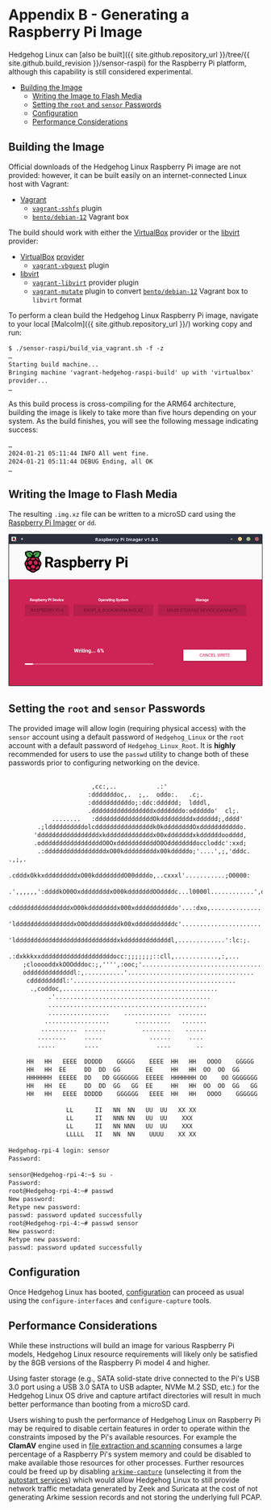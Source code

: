 # <a name="HedgehogRaspiBuild"></a>Appendix B - Generating a Raspberry Pi Image

Hedgehog Linux can [also be built]({{ site.github.repository_url }}/tree/{{ site.github.build_revision }}/sensor-raspi) for the Raspberry Pi platform, although this capability is still considered experimental.

* [Building the Image](#HedgehogRaspiBuild)
    - [Writing the Image to Flash Media](#HedgehogRaspiBurn)
    - [Setting the `root` and `sensor` Passwords](#HedgehogRaspiPassword)
    - [Configuration](#HedgehogRaspiConfig)
    - [Performance Considerations](#HedgehogRaspiPerformance)

## Building the Image

Official downloads of the Hedgehog Linux Raspberry Pi image are not provided: however, it can be built easily on an internet-connected Linux host with Vagrant:

* [Vagrant](https://www.vagrantup.com/)
    - [`vagrant-sshfs`](https://github.com/dustymabe/vagrant-sshfs) plugin
    - [`bento/debian-12`](https://app.vagrantup.com/bento/boxes/debian-12) Vagrant box

The build should work with either the [VirtualBox](https://www.virtualbox.org/) provider or the [libvirt](https://libvirt.org/) provider:

* [VirtualBox](https://www.virtualbox.org/) [provider](https://www.vagrantup.com/docs/providers/virtualbox)
    - [`vagrant-vbguest`](https://github.com/dotless-de/vagrant-vbguest) plugin
* [libvirt](https://libvirt.org/) 
    - [`vagrant-libvirt`](https://github.com/vagrant-libvirt/vagrant-libvirt) provider plugin
    - [`vagrant-mutate`](https://github.com/sciurus/vagrant-mutate) plugin to convert [`bento/debian-12`](https://app.vagrantup.com/bento/boxes/debian-12) Vagrant box to `libvirt` format

To perform a clean build the Hedgehog Linux Raspberry Pi image, navigate to your local [Malcolm]({{ site.github.repository_url }}/) working copy and run:

```
$ ./sensor-raspi/build_via_vagrant.sh -f -z
…
Starting build machine...
Bringing machine 'vagrant-hedgehog-raspi-build' up with 'virtualbox' provider...
…
```

As this build process is cross-compiling for the ARM64 architecture, building the image is likely to take more than five hours depending on your system. As the build finishes, you will see the following message indicating success:

```
…
2024-01-21 05:11:44 INFO All went fine.
2024-01-21 05:11:44 DEBUG Ending, all OK
…
```

## <a name="HedgehogRaspiBurn"></a>Writing the Image to Flash Media

The resulting `.img.xz` file can be written to a microSD card using the [Raspberry Pi Imager](https://www.raspberrypi.com/documentation/computers/getting-started.html#raspberry-pi-imager) or `dd`.

![Using the Raspberry Pi Imager](./images/screenshots/raspi_imager_hedgehog.png)

## <a name="HedgehogRaspiPassword"></a>Setting the `root` and `sensor` Passwords

The provided image will allow login (requiring physical access) with the `sensor` account using a default password of `Hedgehog_Linux` or the `root` account with a default password of `Hedgehog_Linux_Root`. It is **highly** recommended for users to use the `passwd` utility to change both of these passwords prior to configuring networking on the device.

```

                       ,cc:,..           .:'
                      :dddddddoc,.  ;,.  oddo:.   .c;.
                      :dddddddddddo;:ddc:dddddd;  ldddl,
                      .dddddddddddddddddxdddddddo:odddddo'  cl;.
            ........   :ddddddddddddddddOkdddddddddxdddddd;,dddd'
        .;lddddddddddolcddddddddddddddddk0kddddddddOxdddddddddddo.
       'dddddddddddddddddxkdddddddddddddx00xdddddddxkddddddoodddd,
       .odddddddddddddddddO0OxdddddddddddO0Oddddddddoccloddc':xxd;
        .:dddddddddddddddddxO00kdddddddddx00kdddddo;'....',;,'dddc.    .,;,.
          .cdddxOkkxdddddddddxO00kddddddddO00ddddo,..cxxxl'...........;O0000:
   .',,,,,,':ddddkO00OxddddddddxO00kdddddddOOddddc...l0000l............',o0c
   cddddddddddddddddxO00kddddddddx000xdddddddddddo'...:dxo,..............''
    'lddddddddddddddddxO0Odddddddddk00xdddddddddddc'......................
      'lddddddddddddddddddddddddddddxkdddddddddddddl,.............':lc:;.
        .:dxkkkxxddddddddddddddddddddocc:;;;;;;;::cll,............,:,...
    ;clooooddxkOOOdddoc:;,'''',:ooc;'.................................
    odddddddddddddl:,...........'...................................
     cdddddddddl:'.............................................
      .,coddoc,...........................................
           .'...........................................
           ............................................
           .................    .............  ........
          ..................       ..........   .......
         ..........  ......          ........    ......
        ........     .....             ......     ....
        .....        ....                ....       ..

     HH   HH   EEEE  DDDDD    GGGGG    EEEE  HH   HH   OOOO    GGGGG
     HH   HH  EE     DD  DD  GG       EE     HH   HH  OO  OO  GG
     HHHHHHH  EEEEE  DD   DD GGGGGGG  EEEEE  HHHHHHH OO    OO GGGGGGG
     HH   HH  EE     DD  DD  GG   GG  EE     HH   HH  OO  OO  GG   GG
     HH   HH   EEEE  DDDDD    GGGGGG   EEEE  HH   HH   OOOO    GGGGGG

                LL      II   NN  NN   UU  UU   XX XX
                LL      II   NNN NN   UU  UU    XXX
                LL      II   NN NNN   UU  UU    XXX
                LLLLL   II   NN  NN    UUUU    XX XX

Hedgehog-rpi-4 login: sensor
Password:

sensor@Hedgehog-rpi-4:~$ su -
Password:
root@Hedgehog-rpi-4:~# passwd
New password:
Retype new password:
passwd: password updated successfully
root@Hedgehog-rpi-4:~# passwd sensor
New password:
Retype new password:
passwd: password updated successfully
```

## <a name="HedgehogRaspiConfig"></a>Configuration

Once Hedgehog Linux has booted, [configuration](malcolm-hedgehog-e2e-iso-install.md#HedgehogInstallAndConfig) can proceed as usual using the `configure-interfaces` and `configure-capture` tools.

## <a name="HedgehogRaspiPerformance"></a>Performance Considerations

While these instructions will build an image for various Raspberry Pi models, Hedgehog Linux resource requirements will likely only be satisfied by the 8GB versions of the Raspberry Pi model 4 and higher.

Using faster storage (e.g., SATA solid-state drive connected to the Pi's USB 3.0 port using a USB 3.0 SATA to USB adapter, NVMe M.2 SSD, etc.) for the Hedgehog Linux OS drive and capture artifact directories will result in much better performance than booting from a microSD card.

Users wishing to push the performance of Hedgehog Linux on Raspberry Pi may be required to disable certain features in order to operate within the constraints imposed by the Pi's available resources. For example the **ClamAV** engine used in [file extraction and scanning](malcolm-hedgehog-e2e-iso-install.md#HedgehogZeekFileExtraction) consumes a large percentage of a Raspberry Pi's system memory and could be disabled to make available those resources for other processes. Further resources could be freed up by disabling [`arkime-capture`](malcolm-hedgehog-e2e-iso-install.md#Hedgehogarkime-capture) (unselecting it from the [autostart services](malcolm-hedgehog-e2e-iso-install.md#HedgehogConfigAutostart)) which would allow Hedgehog Linux to still provide network traffic metadata generated by Zeek and Suricata at the cost of not generating Arkime session records and not storing the underlying full PCAP.